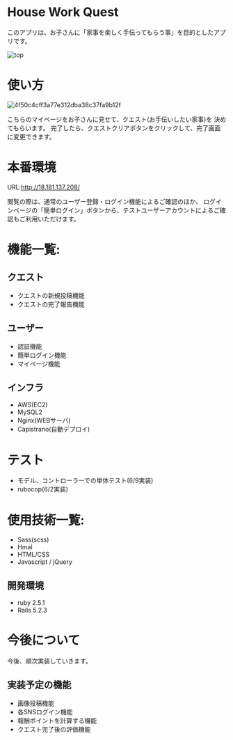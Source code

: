 
# House Work Quest
このアプリは、お子さんに「家事を楽しく手伝ってもらう事」を目的としたアプリです。

![top](https://user-images.githubusercontent.com/63326271/84291890-ab84eb80-ab80-11ea-98df-bb8050bd6519.jpg)


# 使い方
![4f50c4cff3a77e312dba38c37fa9b12f](https://user-images.githubusercontent.com/63326271/84291012-7b891880-ab7f-11ea-84c8-fc33ca381eeb.gif)

こちらのマイページをお子さんに見せて、クエスト(お手伝いしたい家事)を
決めてもらいます。
完了したら、クエストクリアボタンをクリックして、完了画面に変更できます。

# 本番環境
URL:http://18.181.137.208/

閲覧の際は、通常のユーザー登録・ログイン機能によるご確認のほか、
ログインページの「簡単ログイン」ボタンから、テストユーザーアカウントによるご確認もご利用いただけます。

# 機能一覧:

## クエスト
- クエストの新規投稿機能
- クエストの完了報告機能

## ユーザー
- 認証機能
- 簡単ログイン機能
- マイページ機能

## インフラ
- AWS(EC2)
- MySQL2
- Nginx(WEBサーバ)
- Capistrano(自動デプロイ)

# テスト
- モデル、コントローラーでの単体テスト(6/9実装)
- rubocop(6/2実装)

# 使用技術一覧:
- Sass(scss)
- Hmal
- HTML/CSS
- Javascript / jQuery

## 開発環境
- ruby 2.5.1
- Rails 5.2.3

# 今後について
今後、順次実装していきます。

## 実装予定の機能
- 画像投稿機能
- 各SNSログイン機能
- 報酬ポイントを計算する機能
- クエスト完了後の評価機能


